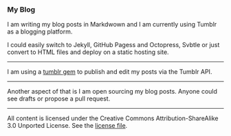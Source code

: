 ### My Blog

I am writing my blog posts in Markdwown and I am currently using Tumblr as a blogging platform.

I could easily switch to Jekyll, GitHub Pagess and Octopress, Svbtle or just convert to HTML files and deploy on a static hosting site.

---

I am using a [tumblr gem](https://github.com/mwunsch/tumblr) to publish and edit my posts via the Tumblr API.

---

Another aspect of that is I am open sourcing my blog posts. Anyone could see drafts or propose a pull request.

---

All content is licensed under the Creative Commons Attribution-ShareAlike 3.0 Unported License. See the [license file](LICENSE.md).
